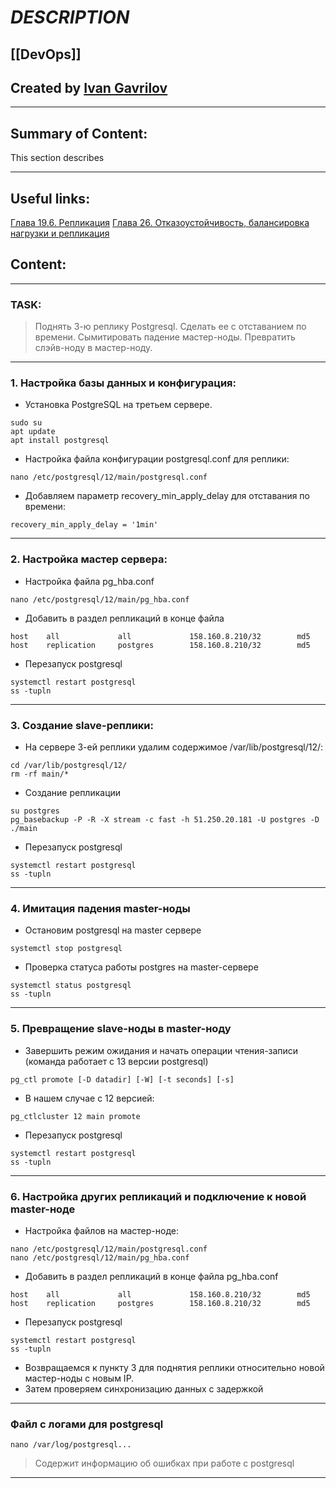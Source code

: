 # ***DESCRIPTION***

## [[DevOps]]


## Created by [Ivan Gavrilov](https://github.com/ivangavrilov-viii)
---
## Summary of Content:
This section describes


---
## Useful links:
[Глава 19.6. Репликация](https://postgrespro.ru/docs/postgresql/12/runtime-config-replication)
[Глава 26. Отказоустойчивость, балансировка нагрузки и репликация](https://postgrespro.ru/docs/postgresql/12/warm-standby-failover)


## Content:
---
### TASK:
> Поднять 3-ю реплику Postgresql. Сделать ее с отставанием по времени. Сымитировать падение мастер-ноды. Превратить слэйв-ноду в мастер-ноду.
---
### 1. Настройка базы данных и конфигурация:
- Установка PostgreSQL на третьем сервере.
```
sudo su
apt update
apt install postgresql
```
- Настройка файла конфигурации postgresql.conf для реплики:
```
nano /etc/postgresql/12/main/postgresql.conf
```
- Добавляем параметр recovery_min_apply_delay для отставания по времени:
```
recovery_min_apply_delay = '1min'
```
---
### 2. Настройка мастер сервера:
- Настройка файла pg_hba.conf
```
nano /etc/postgresql/12/main/pg_hba.conf
```
- Добавить в раздел репликаций в конце файла
```
host    all             all             158.160.8.210/32        md5
host    replication     postgres        158.160.8.210/32        md5
```
- Перезапуск postgresql
```
systemctl restart postgresql
ss -tupln
```
---
### 3. Создание slave-реплики:
- На сервере 3-ей реплики удалим содержимое /var/lib/postgresql/12/:
```
cd /var/lib/postgresql/12/
rm -rf main/*
```
- Создание репликации
```
su postgres
pg_basebackup -P -R -X stream -c fast -h 51.250.20.181 -U postgres -D ./main
```
- Перезапуск postgresql
```
systemctl restart postgresql
ss -tupln
```
---
### 4. Имитация падения master-ноды
- Остановим postgresql на master сервере
```
systemctl stop postgresql
```
- Проверка статуса работы postgres на master-сервере
```
systemctl status postgresql
ss -tupln
```
---
### 5.  Превращение slave-ноды в master-ноду
- Завершить режим ожидания и начать операции чтения-записи (команда работает с 13 версии postgresql)
```
pg_ctl promote [-D datadir] [-W] [-t seconds] [-s]
```
- В нашем случае с 12 версией:
```
pg_ctlcluster 12 main promote
```
- Перезапуск postgresql
```
systemctl restart postgresql
ss -tupln
```
---
### 6. Настройка других репликаций и подключение к новой master-ноде
- Настройка файлов на мастер-ноде:
```
nano /etc/postgresql/12/main/postgresql.conf
nano /etc/postgresql/12/main/pg_hba.conf
```
- Добавить в раздел репликаций в конце файла pg_hba.conf
```
host    all             all             158.160.8.210/32        md5
host    replication     postgres        158.160.8.210/32        md5
```
- Перезапуск postgresql
```
systemctl restart postgresql
ss -tupln
```
- Возвращаемся к пункту 3 для поднятия реплики относительно новой мастер-ноды c новым IP.
- Затем проверяем синхронизацию данных с задержкой
---
### Файл с логами для postgresql
```
nano /var/log/postgresql...
```
> Содержит информацию об ошибках при работе с postgresql
---

